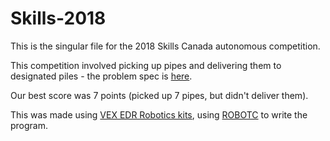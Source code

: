 # Skills-2018
This is the singular file for the 2018 Skills Canada autonomous competition.

This competition involved picking up pipes and delivering them to designated piles - the problem spec is [here](http://www.skillsontario.com/index.php?p=download&file=739).

Our best score was 7 points (picked up 7 pipes, but didn't deliver them).

This was made using [VEX EDR Robotics kits](https://www.vexrobotics.com/276-2194.html), using [ROBOTC](http://www.robotc.net/) to write the program.
